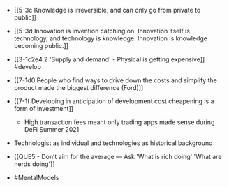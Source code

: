 - [[5-3c Knowledge is irreversible, and can only go from private to public]]
- [[5-3d Innovation is invention catching on. Innovation itself is technology, and technology is knowledge. Innovation is knowledge becoming public.]]

- [[3-1c2e4.2 'Supply and demand' - Physical is getting expensive]] #develop

- [[7-1d0 People who find ways to drive down the costs and simplify the product made the biggest difference (Ford)]]

- [[7-1f Developing in anticipation of development cost cheapening is a form of investment]]
	- High transaction fees meant only trading apps made sense during DeFi Summer 2021

- Technologist as individual and technologies as historical background

- [[QUE5 - Don’t aim for the average — Ask 'What is rich doing' 'What are nerds doing']]

- #MentalModels
